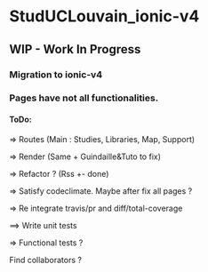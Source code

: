 # StudUCLouvain_ionic-v4
## WIP - Work In Progress
### Migration to ionic-v4


### Pages have not all functionalities.



#### ToDo:

=> Routes (Main : Studies, Libraries, Map, Support)

=> Render (Same + Guindaille&Tuto to fix)

=> Refactor ? (Rss +- done)

=> Satisfy codeclimate. Maybe after fix all pages ?

=> Re integrate travis/pr and diff/total-coverage

==> Write unit tests

=> Functional tests ?


Find collaborators ?
